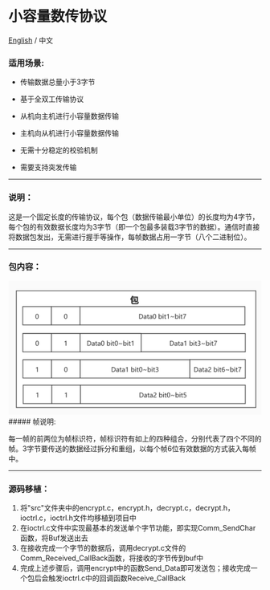# 小容量数传协议

[English](https://github.com/ZhuYanzhen1/CDTP/blob/master/sdtp/README.md) / 中文

### 适用场景:
+ 传输数据总量小于3字节

+ 基于全双工传输协议

+ 从机向主机进行小容量数据传输

+ 主机向从机进行小容量数据传输

+ 无需十分稳定的校验机制

+ 需要支持突发传输

***
### 说明：

这是一个固定长度的传输协议，每个包（数据传输最小单位）的长度均为4字节，每个包的有效数据长度均为3字节（即一个包最多装载3字节的数据）。通信时直接将数据包发出，无需进行握手等操作，每帧数据占用一字节（八个二进制位）。

***

### 包内容：

<img src="https://raw.githubusercontent.com/ZhuYanzhen1/CDTP/master/image/Package%20Content_s_cn.jpg" alt="PID Frame" title="PID Frame"  />
##### 帧说明:

每一帧的前两位为帧标识符，帧标识符有如上的四种组合，分别代表了四个不同的帧。3字节要传送的数据经过拆分和重组，以每个帧6位有效数据的方式装入每帧中。

***

### 源码移植：

1. 将"src"文件夹中的encrypt.c，encrypt.h，decrypt.c，decrypt.h，ioctrl.c，ioctrl.h文件均移植到项目中
2. 在ioctrl.c文件中实现最基本的发送单个字节功能，即实现Comm_SendChar函数，将Buf发送出去
3. 在接收完成一个字节的数据后，调用decrypt.c文件的Comm_Received_CallBack函数，将接收的字节传到buf中
4. 完成上述步骤后，调用encrypt中的函数Send_Data即可发送包；接收完成一个包后会触发ioctrl.c中的回调函数Receive_CallBack